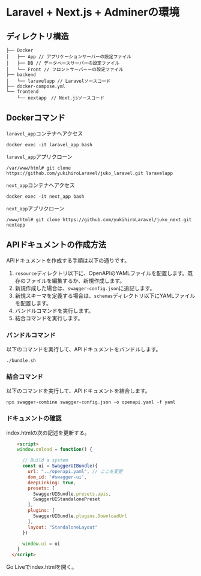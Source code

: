 # Laravel + Next.js + Adminerの環境

## ディレクトリ構造

````
├── Docker
│   ├── App // アプリケーションサーバーの設定ファイル
│   ├── DB // データベースサーバーの設定ファイル
│   └── Front // フロントサーバーーの設定ファイル
├── backend
│   └── laravelapp // Laravelソースコード
├── docker-compose.yml
└── frontend
    └── nextapp　// Next.jsソースコード
````

## Dockerコマンド

`laravel_app`コンテナへアクセス

````
docker exec -it laravel_app bash
````

`laravel_app`アプリクローン

````
/var/www/html# git clone https://github.com/yukihiroLaravel/juko_laravel.git laravelapp
````

`next_app`コンテナへアクセス

````
docker exec -it next_app bash
````

`next_app`アプリクローン

````
/www/html# git clone https://github.com/yukihiroLaravel/juko_next.git nextapp
````

## APIドキュメントの作成方法
APIドキュメントを作成する手順は以下の通りです。

1. `resource`ディレクトリ以下に、OpenAPIのYAMLファイルを配置します。既存のファイルを編集するか、新規作成します。
2. 新規作成した場合は、`swagger-config.json`に追記します。
3. 新規スキーマを定義する場合は、`schemas`ディレクトリ以下にYAMLファイルを配置します。
4. バンドルコマンドを実行します。
5. 結合コマンドを実行します。

### バンドルコマンド

以下のコマンドを実行して、APIドキュメントをバンドルします。

```shell
./bundle.sh
```

### 結合コマンド

以下のコマンドを実行して、APIドキュメントを結合します。

```shell
npx swagger-combine swagger-config.json -o openapi.yaml -f yaml
```

### ドキュメントの確認

index.htmlの次の記述を更新する。

```html
    <script>
    window.onload = function() {

      // Build a system
      const ui = SwaggerUIBundle({
        url: "../openapi.yaml", // ここを変更
        dom_id: '#swagger-ui',
        deepLinking: true,
        presets: [
          SwaggerUIBundle.presets.apis,
          SwaggerUIStandalonePreset
        ],
        plugins: [
          SwaggerUIBundle.plugins.DownloadUrl
        ],
        layout: "StandaloneLayout"
      })

      window.ui = ui
    }
  </script>
```

Go Liveでindex.htmlを開く。

